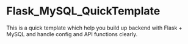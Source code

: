 # Flask_MySQL_QuickTemplate
This is a quick template which help you build up backend with Flask + MySQL and handle config and API functions clearly. 
